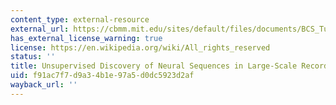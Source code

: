 ```yaml
---
content_type: external-resource
external_url: https://cbmm.mit.edu/sites/default/files/documents/BCS_Tutorial_seqNMF.pdf
has_external_license_warning: true
license: https://en.wikipedia.org/wiki/All_rights_reserved
status: ''
title: Unsupervised Discovery of Neural Sequences in Large-Scale Recordings (PDF)
uid: f91ac7f7-d9a3-4b1e-97a5-d0dc5923d2af
wayback_url: ''
---
```

